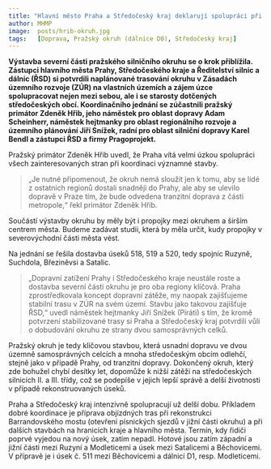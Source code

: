 ```yaml
---
title: "Hlavní město Praha a Středočeský kraj deklarují spolupráci při dostavbě Pražského okruhu"
author: MHMP
image: 	posts/hrib-okruh.jpg
tags:   [Doprava, Pražský okruh (dálnice D0), Středočeský kraj]
---
```


**Výstavba severní části pražského silničního okruhu se o krok přiblížila. Zástupci hlavního města Prahy, Středočeského kraje a Ředitelství silnic a dálnic (ŘSD) si potvrdili naplánované trasování okruhu v Zásadách územního rozvoje (ZÚR) na vlastních územích a zájem úzce spolupracovat nejen mezi sebou, ale i se starosty dotčených středočeských obcí. Koordinačního jednání se zúčastnili pražský primátor Zdeněk Hřib, jeho náměstek pro oblast dopravy Adam Scheinherr, náměstek hejtmanky pro oblast regionálního rozvoje a územního plánování Jiří Snížek, radní pro oblast silniční dopravy Karel Bendl a zástupci ŘSD a firmy Pragoprojekt.**

Pražský primátor Zdeněk Hřib uvedl, že Praha vítá velmi úzkou spolupráci všech zainteresovaných stran při koordinaci významné stavby. 

>„Je nutné připomenout, že okruh nemá sloužit jen k tomu, aby se lidé z ostatních regionů dostali snadněji do Prahy, ale aby se ulevilo dopravě v Praze tím, že bude odvedena tranzitní doprava z části metropole,“ řekl primátor Zdeněk Hřib. 

Součástí výstavby okruhu by měly být i propojky mezi okruhem a širším centrem města. Budeme zadávat studii, která by měla určit, kudy propojky v severovýchodní části města vést.

Na jednání se řešila dostavba úseků 518, 519 a 520, tedy spojnic Ruzyně, Suchdola, Březiněvsi a Satalic. 

>„Dopravní zatížení Prahy i Středočeského kraje neustále roste a dostavba severní části okruhu je pro oba regiony klíčová. Praha zprostředkovala koncept dopravní zátěže, my naopak zajišťujeme stabilní trasu v ZÚR na svém území. Stavbu jako takovou zajišťuje ŘSD,“ uvedl náměstek hejtmanky Jiří Snížek (Piráti) s tím, že kromě potvrzení stabilizované trasy si Praha a Středočeský kraj potvrdili vůli o dobudování okruhu ze strany dvou samosprávných celků.

Pražský okruh je tedy klíčovou stavbou, která usnadní dopravu ve dvou územně samosprávných celcích a mnoha středočeským obcím odlehčí, stejně jako v případě Prahy, od tranzitní dopravy. Dokončený okruh, který zde bohužel chybí desítky let, dopomůže k nižší zátěži na středočeských silnicích II. a III. třídy, což se podepíše v jejich lepší správě a delší životnosti v případě rekonstruovaných úseků.

Praha a Středočeský kraj intenzivně spolupracují už delší dobu. Příkladem dobré koordinace je příprava objízdných tras při rekonstrukci Barrandovského mostu (otevření písnických sjezdů v jižní části okruhu) a při dalších stavbách na hranicích kraje a hlavního města. Termín, kdy řidiči poprvé vyjedou na nový úsek, zatím nepadl. Hotové jsou zatím západní a jižní části mezi Ruzyní a Modleticemi a úsek mezi Satalicemi a Běchovicemi. V přípravě je i úsek č. 511 mezi Běchovicemi a dálnicí D1, resp. Modleticemi.
